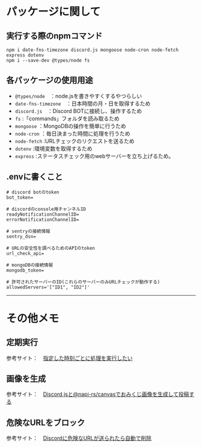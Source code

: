 # パッケージに関して

## 実行する際のnpmコマンド

```
npm i date-fns-timezone discord.js mongoose node-cron node-fetch express dotenv
npm i --save-dev @types/node fs
```

## 各パッケージの使用用途

- `@types/node`　：node.jsを書きやすくするやつらしい
- `date-fns-timezone`　：日本時間の月・日を取得するため
- `discord.js`　：Discord BOTに接続し、操作するため
- `fs` :「commands」フォルダを読み取るため
- `mongoose` ：MongoDBの操作を簡単に行うため
- `node-cron` ：毎日決まった時間に処理を行うため
- `node-fetch` :URLチェックのリクエストを送るため
- `dotenv` :環境変数を取得するため
- `express` :ステータスチェック用のwebサーバーを立ち上げるため。

## .envに書くこと

```
# discord botのtoken
bot_token=

# discordのconsole用チャンネルID
readyNotificationChannelID=
errorNotificationChannelID=

# sentryの接続情報
sentry_dsn=

# URLの安全性を調べるためのAPIのtoken
url_check_api=

# mongoDBの接続情報
mongodb_token=

# 許可されたサーバーのID(これらのサーバーのみURLチェックが動作する)
allowedServers='["ID1", "ID2"]'
```

---

# その他メモ

## 定期実行

参考サイト：　[指定した時刻ごとに処理を実行したい](https://scrapbox.io/discordjs-japan/%E6%8C%87%E5%AE%9A%E3%81%97%E3%81%9F%E6%99%82%E5%88%BB%E3%81%94%E3%81%A8%E3%81%AB%E5%87%A6%E7%90%86%E3%82%92%E5%AE%9F%E8%A1%8C%E3%81%97%E3%81%9F%E3%81%84)

## 画像を生成

参考サイト：　[Discord.jsと@napi-rs/canvasでおみくじ画像を生成して投稿する](https://qiita.com/Fuses-Garage/items/d5c1e1d1d0366474c318)

## 危険なURLをブロック

参考サイト：　[Discordに危険なURLが送られたら自動で削除](https://qiita.com/narikakun/items/794d9cf57bf6dd2eba46)
